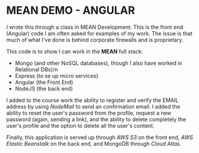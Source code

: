# MEAN DEMO - ANGULAR

I wrote this through a class in MEAN Development. 
This is the front end (Angular) code
I am often asked for examples of my work. The issue is that much of what I've done is behind corporate firewalls and is proprietary. 

This code is to show I can work in the **MEAN** full stack: 

* Mongo (and other NoSQL databases), though I also have worked in Relational DBs)/n
* Express (to se up micro services)
* Angular (the Front End)
* NodeJS (the back end)

I added to the course work the ability to register and verify the EMAIL address by using *NodeMail* to send an confirmation email. 
I added the ability to reset the user's password from the profile, request a new password (again, sending a link), and the ability to delete completely the user's profile and the option to delete all the user's content. 

Finally, this application is served up through *AWS S3* on the front end, *AWS Elastic Beanstalk* on the back end, and MongoDB through *Cloud Atlas*.  